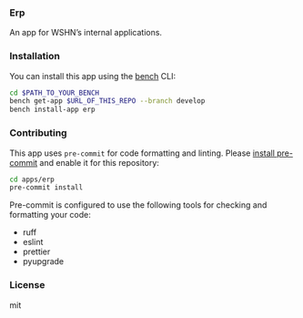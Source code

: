 ### Erp

An app for WSHN’s internal applications.

### Installation

You can install this app using the [bench](https://github.com/frappe/bench) CLI:

```bash
cd $PATH_TO_YOUR_BENCH
bench get-app $URL_OF_THIS_REPO --branch develop
bench install-app erp
```

### Contributing

This app uses `pre-commit` for code formatting and linting. Please [install pre-commit](https://pre-commit.com/#installation) and enable it for this repository:

```bash
cd apps/erp
pre-commit install
```

Pre-commit is configured to use the following tools for checking and formatting your code:

- ruff
- eslint
- prettier
- pyupgrade

### License

mit
